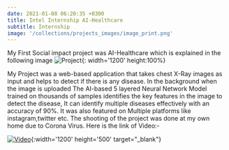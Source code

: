 ```yaml
---
date: 2021-01-08 06:20:35 +0300
title: Intel Internship AI-Healthcare
subtitle: Internship
image: '/collections/projects_images/image_print.png'
---
```

My First Social impact project was AI-Healthcare which is explained in the following image
![Project](/collections/projects_images/healthcare_overview.jpg){: width='1200' height:100%}

My Project was a web-based application that takes chest X-Ray images as input and helps to detect if there is any disease. In the background when the image is uploaded The
AI-based 5 layered Neural Network Model trained on thousands of
samples identifies the key features in the image to detect the disease, It
can identify multiple diseases effectively with an accuracy of 90%.
It was also featured on Multiple platforms like instagram,twitter etc.
The shooting of the project was done at my own home due to Corona Virus.
Here is the link of Video:-

[![Video](/collections/projects_images/image_print.png)](https://youtu.be/qP5TTEsOGTw){:width='1200' height='500' target="_blank"}
